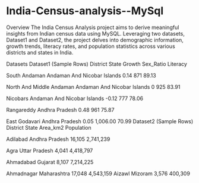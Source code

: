 # India-Census-analysis--MySql
Overview
The India Census Analysis project aims to derive meaningful insights from Indian census data using MySQL. Leveraging two datasets, Dataset1 and Dataset2, the project delves into demographic information, growth trends, literacy rates, and population statistics across various districts and states in India.

Datasets
Dataset1 (Sample Rows)
District	                        State	                 Growth	 Sex_Ratio  Literacy

South Andaman	            Andaman And Nicobar Islands	   0.14	    871	      89.13

North And Middle Andaman	Andaman And Nicobar Islands	   0	      925	      83.91

Nicobars	                Andaman And Nicobar Islands	  -0.12	    777	      78.06

Rangareddy	              Andhra Pradesh	               0.48	    961	      75.87

East Godavari	             Andhra Pradesh	               0.05	    1,006.00	70.99
Dataset2 (Sample Rows)
District	      State	       Area_km2	  Population

Adilabad	   Andhra Pradesh	   16,105	  2,741,239

Agra	       Uttar Pradesh	    4,041	  4,418,797

Ahmadabad	   Gujarat	          8,107	   7,214,225

Ahmadnagar   Maharashtra	      17,048	 4,543,159
Aizawl	     Mizoram	           3,576	 400,309
